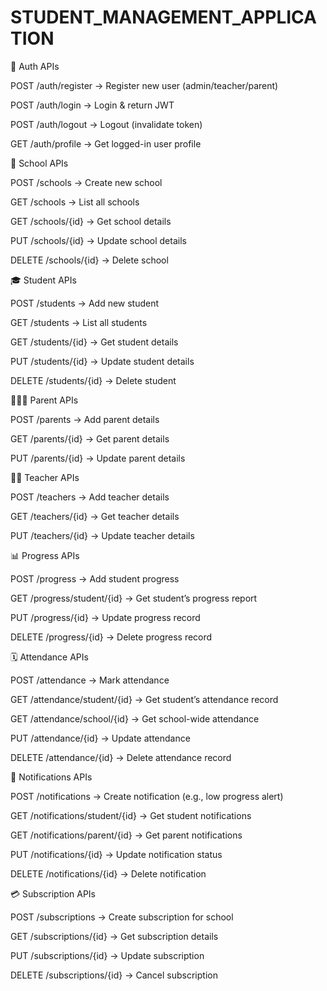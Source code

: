 # STUDENT_MANAGEMENT_APPLICATION

🔐 Auth APIs

POST /auth/register → Register new user (admin/teacher/parent)

POST /auth/login → Login & return JWT

POST /auth/logout → Logout (invalidate token)

GET /auth/profile → Get logged-in user profile

🏫 School APIs

POST /schools → Create new school

GET /schools → List all schools

GET /schools/{id} → Get school details

PUT /schools/{id} → Update school details

DELETE /schools/{id} → Delete school

🎓 Student APIs

POST /students → Add new student

GET /students → List all students

GET /students/{id} → Get student details

PUT /students/{id} → Update student details

DELETE /students/{id} → Delete student

👨‍👩‍👧 Parent APIs

POST /parents → Add parent details

GET /parents/{id} → Get parent details

PUT /parents/{id} → Update parent details

👩‍🏫 Teacher APIs

POST /teachers → Add teacher details

GET /teachers/{id} → Get teacher details

PUT /teachers/{id} → Update teacher details

📊 Progress APIs

POST /progress → Add student progress

GET /progress/student/{id} → Get student’s progress report

PUT /progress/{id} → Update progress record

DELETE /progress/{id} → Delete progress record

🗓 Attendance APIs

POST /attendance → Mark attendance

GET /attendance/student/{id} → Get student’s attendance record

GET /attendance/school/{id} → Get school-wide attendance

PUT /attendance/{id} → Update attendance

DELETE /attendance/{id} → Delete attendance record

🔔 Notifications APIs

POST /notifications → Create notification (e.g., low progress alert)

GET /notifications/student/{id} → Get student notifications

GET /notifications/parent/{id} → Get parent notifications

PUT /notifications/{id} → Update notification status

DELETE /notifications/{id} → Delete notification

💳 Subscription APIs

POST /subscriptions → Create subscription for school

GET /subscriptions/{id} → Get subscription details

PUT /subscriptions/{id} → Update subscription

DELETE /subscriptions/{id} → Cancel subscription
